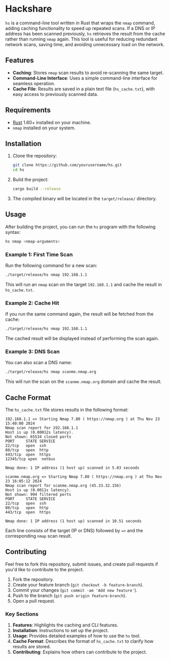 # Hackshare

`hs` is a command-line tool written in Rust that wraps the `nmap` command, adding caching functionality to speed up repeated scans. If a DNS or IP address has been scanned previously, `hs` retrieves the result from the cache rather than running `nmap` again. This tool is useful for reducing redundant network scans, saving time, and avoiding unnecessary load on the network.

## Features

- **Caching**: Stores `nmap` scan results to avoid re-scanning the same target.
- **Command-Line Interface**: Uses a simple command-line interface for seamless operation.
- **Cache File**: Results are saved in a plain text file (`hs_cache.txt`), with easy access to previously scanned data.

## Requirements

- [Rust](https://www.rust-lang.org/) 1.60+ installed on your machine.
- `nmap` installed on your system.

## Installation

1. Clone the repository:

   ```bash
   git clone https://github.com/yourusername/hs.git
   cd hs
   ```

2. Build the project:

   ```bash
   cargo build --release
   ```

3. The compiled binary will be located in the `target/release/` directory.

## Usage

After building the project, you can run the `hs` program with the following syntax:

```bash
hs nmap <nmap-arguments>
```

### Example 1: First Time Scan

Run the following command for a new scan:

```bash
./target/release/hs nmap 192.168.1.1
```

This will run an `nmap` scan on the target `192.168.1.1` and cache the result in `hs_cache.txt`.

### Example 2: Cache Hit

If you run the same command again, the result will be fetched from the cache:

```bash
./target/release/hs nmap 192.168.1.1
```

The cached result will be displayed instead of performing the scan again.

### Example 3: DNS Scan

You can also scan a DNS name:

```bash
./target/release/hs nmap scanme.nmap.org
```

This will run the scan on the `scanme.nmap.org` domain and cache the result.

## Cache Format

The `hs_cache.txt` file stores results in the following format:

```text
192.168.1.1 => Starting Nmap 7.80 ( https://nmap.org ) at Thu Nov 23 15:40:00 2024
Nmap scan report for 192.168.1.1
Host is up (0.00012s latency).
Not shown: 65534 closed ports
PORT     STATE SERVICE
22/tcp   open  ssh
80/tcp   open  http
443/tcp  open  https
12345/tcp open  netbus

Nmap done: 1 IP address (1 host up) scanned in 5.03 seconds

scanme.nmap.org => Starting Nmap 7.80 ( https://nmap.org ) at Thu Nov 23 16:05:12 2024
Nmap scan report for scanme.nmap.org (45.33.32.156)
Host is up (0.0011s latency).
Not shown: 994 filtered ports
PORT     STATE SERVICE
22/tcp   open  ssh
80/tcp   open  http
443/tcp  open  https

Nmap done: 1 IP address (1 host up) scanned in 10.51 seconds
```

Each line consists of the target (IP or DNS) followed by `=>` and the corresponding `nmap` scan result.

## Contributing

Feel free to fork this repository, submit issues, and create pull requests if you'd like to contribute to the project.

1. Fork the repository.
2. Create your feature branch (`git checkout -b feature-branch`).
3. Commit your changes (`git commit -am 'Add new feature'`).
4. Push to the branch (`git push origin feature-branch`).
5. Open a pull request.

### Key Sections

1. **Features**: Highlights the caching and CLI features.
2. **Installation**: Instructions to set up the project.
3. **Usage**: Provides detailed examples of how to use the `hs` tool.
4. **Cache Format**: Describes the format of `hs_cache.txt` to clarify how results are stored.
5. **Contributing**: Explains how others can contribute to the project.
